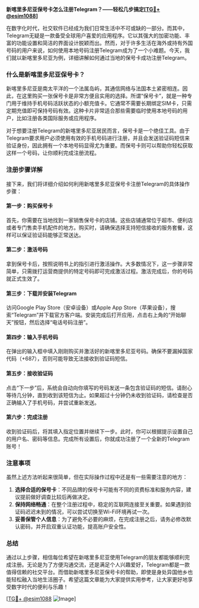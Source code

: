 **新喀里多尼亚保号卡怎么注册Telegram？——轻松几步搞定[[TG💪+ @esim1088](https://t.me/s/esim1088)]**

在数字化时代，社交软件已经成为我们日常生活中不可或缺的一部分。而其中，Telegram无疑是一款备受全球用户喜爱的应用程序。它以其强大的加密功能、丰富的功能设置和简洁的界面设计脱颖而出。然而，对于许多生活在海外或持有外国号码的用户来说，如何使用本地号码注册Telegram成为了一个小难题。今天，我们就以新喀里多尼亚为例，详细讲解如何通过当地的保号卡成功注册Telegram。

### 什么是新喀里多尼亚保号卡？

新喀里多尼亚是南太平洋的一个法属岛屿，其通信网络与法国本土紧密相连。因此，在这里购买一张保号卡是非常方便且实用的选择。所谓“保号卡”，就是一种专门用于维持手机号码活跃状态的小额充值卡。它通常不需要长期绑定SIM卡，只需定期充值即可保持号码有效。这种卡片非常适合那些需要临时使用本地号码的用户，比如注册各类国际服务或应用程序。

对于想要注册Telegram的新喀里多尼亚居民而言，保号卡是一个绝佳工具。由于Telegram要求用户必须使用有效的手机号码进行注册，并且会发送验证码短信来验证身份，因此拥有一个本地号码显得尤为重要。而保号卡则可以帮助你轻松获取这样一个号码，让你顺利完成注册流程。

### 注册步骤详解

接下来，我们将详细介绍如何利用新喀里多尼亚保号卡注册Telegram的具体操作步骤：

#### 第一步：购买保号卡
首先，你需要在当地找到一家销售保号卡的店铺。这些店铺通常位于超市、便利店或者专门售卖手机配件的地方。购买时，请确保选择支持短信接收的服务套餐，这样可以保证验证码能够正常送达。

#### 第二步：激活号码
拿到保号卡后，按照说明书上的指引进行激活操作。大多数情况下，这一步骤非常简单，只需拨打运营商提供的特定号码即可完成激活过程。激活完成后，你的号码就正式生效了。

#### 第三步：下载并安装Telegram
访问Google Play Store（安卓设备）或Apple App Store（苹果设备），搜索“Telegram”并下载官方客户端。安装完成后打开应用，点击右上角的“开始聊天”按钮，然后选择“电话号码注册”。

#### 第四步：输入手机号码
在弹出的输入框中填入刚刚购买并激活好的新喀里多尼亚号码。确保不要漏掉国家代码（+687），否则可能导致无法接收到验证码短信。

#### 第五步：接收验证码
点击“下一步”后，系统会自动向你填写的号码发送一条包含验证码的短信。请耐心等待几分钟，直到收到该短信为止。如果超过十分钟仍未收到验证码，请检查是否正确输入了手机号码，并尝试重新发送。

#### 第六步：完成注册
收到验证码后，将其填入指定位置并继续下一步。此时，你可以根据提示设置自己的用户名、密码等信息。完成所有设置后，你就成功注册了一个全新的Telegram账号！

### 注意事项

虽然上述方法听起来很简单，但在实际操作过程中还是有一些需要注意的地方：

1. **选择合适的保号卡**：不同品牌的保号卡可能有不同的资费标准和服务内容，建议提前做好调查比较后再做决定。
2. **保持网络畅通**：在整个注册过程中，稳定的互联网连接至关重要。如果遇到验证码迟迟未到的情况，可以尝试切换至Wi-Fi环境再试一次。
3. **妥善保管个人信息**：为了避免不必要的麻烦，在完成注册之后，请务必修改默认密码，并开启双重认证功能，提高账户安全性。

### 总结

通过以上步骤，相信每位希望在新喀里多尼亚使用Telegram的朋友都能够顺利完成注册。无论是为了方便沟通交流，还是满足个人兴趣爱好，Telegram都是一款值得信赖的社交平台。而借助新喀里多尼亚保号卡的帮助，即使是身处异国他乡也能轻松融入当地生活圈子。希望这篇文章能为大家提供实用参考，让大家更好地享受数字时代的便利与乐趣！

[[TG💪+ @esim1088](https://t.me/s/esim1088) ![Image](https://i.postimg.cc/4NQfJmqS/Snipaste-2025-05-13-00-14-12.png)]